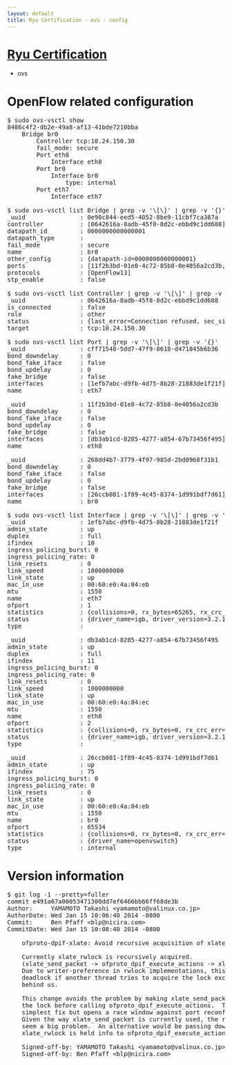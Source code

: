 ```yaml
---
layout: default
title: Ryu Certification - ovs - config
---
```

# [Ryu Certification](http://osrg.github.io/ryu/certification.html)
* ovs 

# OpenFlow related configuration
<pre>
$ sudo ovs-vsctl show
8486c4f2-db2e-49a8-af13-41bde7210bba
    Bridge br0
        Controller tcp:10.24.150.30
        fail_mode: secure
        Port eth8
            Interface eth8
        Port br0
            Interface br0
                type: internal
        Port eth7
            Interface eth7

$ sudo ovs-vsctl list Bridge | grep -v '\[\]' | grep -v '{}'
_uuid               : 0e90c844-eed5-4052-8be9-11cbf7ca387a
controller          : [0642616a-8adb-45f8-8d2c-ebbd9c1dd688]
datapath_id         : 0000000000000001
datapath_type       : 
fail_mode           : secure
name                : br0
other_config        : {datapath-id=0000000000000001}
ports               : [11f2b3bd-01e8-4c72-85b8-0e4056a2cd3b, 268dd4b7-3779-4f97-985d-2bd0968f31b1, cff71548-5dd7-47f9-8618-d471845b6b36]
protocols           : [OpenFlow13]
stp_enable          : false

$ sudo ovs-vsctl list Controller | grep -v '\[\]' | grep -v '{}'
_uuid               : 0642616a-8adb-45f8-8d2c-ebbd9c1dd688
is_connected        : false
role                : other
status              : {last_error=Connection refused, sec_since_connect=352, sec_since_disconnect=0, state=BACKOFF}
target              : tcp:10.24.150.30

$ sudo ovs-vsctl list Port | grep -v '\[\]' | grep -v '{}'
_uuid               : cff71548-5dd7-47f9-8618-d471845b6b36
bond_downdelay      : 0
bond_fake_iface     : false
bond_updelay        : 0
fake_bridge         : false
interfaces          : [1efb7abc-d9fb-4d75-8b28-21883de1f21f]
name                : eth7

_uuid               : 11f2b3bd-01e8-4c72-85b8-0e4056a2cd3b
bond_downdelay      : 0
bond_fake_iface     : false
bond_updelay        : 0
fake_bridge         : false
interfaces          : [db3ab1cd-8285-4277-a854-67b73456f495]
name                : eth8

_uuid               : 268dd4b7-3779-4f97-985d-2bd0968f31b1
bond_downdelay      : 0
bond_fake_iface     : false
bond_updelay        : 0
fake_bridge         : false
interfaces          : [26ccb081-1f89-4c45-8374-1d991bdf7d61]
name                : br0

$ sudo ovs-vsctl list Interface | grep -v '\[\]' | grep -v '{}'
_uuid               : 1efb7abc-d9fb-4d75-8b28-21883de1f21f
admin_state         : up
duplex              : full
ifindex             : 10
ingress_policing_burst: 0
ingress_policing_rate: 0
link_resets         : 0
link_speed          : 1000000000
link_state          : up
mac_in_use          : 00:60:e0:4a:84:eb
mtu                 : 1550
name                : eth7
ofport              : 1
statistics          : {collisions=0, rx_bytes=65265, rx_crc_err=0, rx_dropped=0, rx_errors=0, rx_frame_err=0, rx_over_err=0, rx_packets=660, tx_bytes=0, tx_dropped=0, tx_errors=0, tx_packets=0}
status              : {driver_name=igb, driver_version=3.2.10-k, firmware_version=3.10-0}
type                : 

_uuid               : db3ab1cd-8285-4277-a854-67b73456f495
admin_state         : up
duplex              : full
ifindex             : 11
ingress_policing_burst: 0
ingress_policing_rate: 0
link_resets         : 0
link_speed          : 1000000000
link_state          : up
mac_in_use          : 00:60:e0:4a:84:ec
mtu                 : 1550
name                : eth8
ofport              : 2
statistics          : {collisions=0, rx_bytes=0, rx_crc_err=0, rx_dropped=0, rx_errors=0, rx_frame_err=0, rx_over_err=0, rx_packets=0, tx_bytes=20536, tx_dropped=0, tx_errors=0, tx_packets=220}
status              : {driver_name=igb, driver_version=3.2.10-k, firmware_version=3.10-0}
type                : 

_uuid               : 26ccb081-1f89-4c45-8374-1d991bdf7d61
admin_state         : up
ifindex             : 75
ingress_policing_burst: 0
ingress_policing_rate: 0
link_resets         : 0
link_state          : up
mac_in_use          : 00:60:e0:4a:84:eb
mtu                 : 1550
name                : br0
ofport              : 65534
statistics          : {collisions=0, rx_bytes=0, rx_crc_err=0, rx_dropped=0, rx_errors=0, rx_frame_err=0, rx_over_err=0, rx_packets=0, tx_bytes=0, tx_dropped=0, tx_errors=0, tx_packets=0}
status              : {driver_name=openvswitch}
type                : internal
</pre>

# Version information
<pre>
$ git log -1 --pretty=fuller
commit e491a67a00053471300dd7ef6466bb66ff68de3b
Author:     YAMAMOTO Takashi &lt;yamamoto@valinux.co.jp&gt;
AuthorDate: Wed Jan 15 10:06:40 2014 -0800
Commit:     Ben Pfaff &lt;blp@nicira.com&gt;
CommitDate: Wed Jan 15 10:08:40 2014 -0800

    ofproto-dpif-xlate: Avoid recursive acquisition of xlate_rwlock.
    
    Currently xlate_rwlock is recursively acquired.
    (xlate_send_packet -&gt; ofproto_dpif_execute_actions -&gt; xlate_actions)
    Due to writer-preference in rwlock implementations, this causes
    deadlock if another thread tries to acquire the lock exclusively
    behind us.
    
    This change avoids the problem by making xlate_send_packet drop
    the lock before calling ofproto_dpif_execute_actions.  This is the
    simplest fix but opens a race window against port reconfigurations.
    Given the way xlate_send_packet is currently used, the race does not
    seem a big problem.  An alternative would be passing down the
    xlate_rwlock is held info to ofproto_dpif_execute_actions.
    
    Signed-off-by: YAMAMOTO Takashi &lt;yamamoto@valinux.co.jp&gt;
    Signed-off-by: Ben Pfaff &lt;blp@nicira.com&gt;
</pre>
